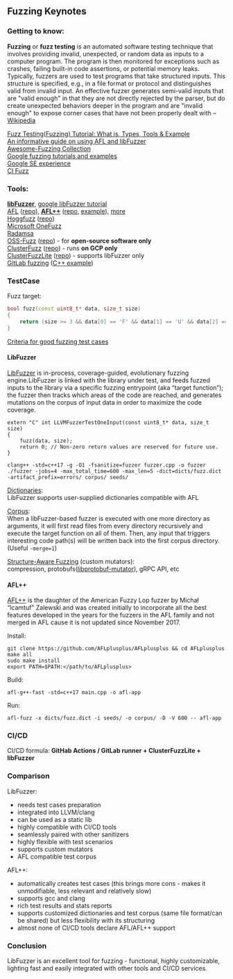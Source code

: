 ## Fuzzing Keynotes  

### Getting to know:  
**Fuzzing** or **fuzz testing** is an automated software testing technique that involves providing invalid, unexpected, or random data as inputs to a computer program. The program is then monitored for exceptions such as crashes, failing built-in code assertions, or potential memory leaks. Typically, fuzzers are used to test programs that take structured inputs. This structure is specified, e.g., in a file format or protocol and distinguishes valid from invalid input. An effective fuzzer generates semi-valid inputs that are "valid enough" in that they are not directly rejected by the parser, but do create unexpected behaviors deeper in the program and are "invalid enough" to expose corner cases that have not been properly dealt with – [Wikipedia](https://en.wikipedia.org/wiki/Fuzzing)  

[Fuzz Testing(Fuzzing) Tutorial: What is, Types, Tools & Example](https://www.guru99.com/fuzz-testing.html)  
[An informative guide on using AFL and libFuzzer](https://blog.f-secure.com/super-awesome-fuzzing-part-one/)  
[Awesome-Fuzzing Collection](https://github.com/secfigo/Awesome-Fuzzing)  
[Google fuzzing tutorials and examples](https://github.com/google/fuzzing)  
[Google SE experience](https://www.usenix.org/sites/default/files/conference/protected-files/enigma_slides_serebryany.pdf)  
[CI Fuzz](https://help.code-intelligence.com/continuous-fuzzing-setup)  

### Tools:  
[**libFuzzer**](https://llvm.org/docs/LibFuzzer.html), [google libFuzzer tutorial](https://github.com/google/fuzzing/blob/master/tutorial/libFuzzerTutorial.md)  
[AFL](https://lcamtuf.coredump.cx/afl/) ([repo](https://github.com/google/AFL)), [**AFL++**](https://aflplus.plus/) ([repo](https://github.com/AFLplusplus/AFLplusplus), [example](https://github.com/antonio-morales/Fuzzing101/tree/main/Exercise%201)), [more](https://github.com/google/fuzzing/blob/master/docs/afl-based-fuzzers-overview.md)  
[Hoggfuzz](https://honggfuzz.dev/) ([repo](https://github.com/google/honggfuzz))  
[Microsoft OneFuzz](https://github.com/microsoft/onefuzz)  
[Radamsa](https://gitlab.com/akihe/radamsa)  
[OSS-Fuzz](https://google.github.io/oss-fuzz/) ([repo](https://github.com/google/oss-fuzz)) - for **open-source software only**  
[ClusterFuzz](https://google.github.io/clusterfuzz/) ([repo](https://github.com/google/clusterfuzz)) - runs **on GCP only**  
[ClusterFuzzLite](https://google.github.io/clusterfuzzlite/) ([repo](https://github.com/google/clusterfuzzlite/)) - supports libFuzzer only  
[GitLab fuzzing](https://docs.gitlab.com/ee/user/application_security/coverage_fuzzing/) ([C++ example](https://gitlab.com/gitlab-org/security-products/demos/coverage-fuzzing/c-cpp-fuzzing-example))  

### TestCase  
Fuzz target:  
```cpp
bool fuzz(const uint8_t* data, size_t size)
{
    return (size >= 3 && data[0] == 'F' && data[1] == 'U' && data[2] == 'Z' && data[3] == 'Z');
}
```
[Criteria for good fuzzing test cases](https://github.com/google/fuzzing/blob/master/docs/good-fuzz-target.md)  

#### LibFuzzer  
[LibFuzzer](https://llvm.org/docs/LibFuzzer.html) is in-process, coverage-guided, evolutionary fuzzing engine.LibFuzzer is linked with the library under test, and feeds fuzzed inputs to the library via a specific fuzzing entrypoint (aka “target function”); the fuzzer then tracks which areas of the code are reached, and generates mutations on the corpus of input data in order to maximize the code coverage.  
```
extern "C" int LLVMFuzzerTestOneInput(const uint8_t* data, size_t size)
{
    fuzz(data, size);
    return 0; // Non-zero return values are reserved for future use.
}

clang++ -std=c++17 -g -O1 -fsanitize=fuzzer fuzzer.cpp -o fuzzer
./fuzzer -jobs=4 -max_total_time=600 -max_len=5 -dict=dicts/fuzz.dict -artifact_prefix=errors/ corpus/ seeds/
```
[Dictionaries](https://llvm.org/docs/LibFuzzer.html#dictionaries):  
LibFuzzer supports user-supplied dictionaries compatible with AFL  

[Corpus](https://llvm.org/docs/LibFuzzer.html#corpus):  
When a libFuzzer-based fuzzer is executed with one more directory as arguments, it will first read files from every directory recursively and execute the target function on all of them. Then, any input that triggers interesting code path(s) will be written back into the first corpus directory. (Useful `-merge=1`)  

[Structure-Aware Fuzzing](https://github.com/google/fuzzing/blob/master/docs/structure-aware-fuzzing.md) (custom mutators):  
compression, protobufs([libprotobuf-mutator](https://github.com/google/libprotobuf-mutator)), gRPC API, etc  

#### AFL++  
[AFL++](https://aflplus.plus/) is the daughter of the American Fuzzy Lop fuzzer by Michał “lcamtuf” Zalewski and was created initially to incorporate all the best features developed in the years for the fuzzers in the AFL family and not merged in AFL cause it is not updated since November 2017.  

Install:  
```
git clone https://github.com/AFLplusplus/AFLplusplus && cd AFLplusplus
make all
sudo make install
export PATH=$PATH:</path/to/AFLplusplus>
```
Build:  
```
afl-g++-fast -std=c++17 main.cpp -o afl-app
```
Run:  
```
afl-fuzz -x dicts/fuzz.dict -i seeds/ -o corpus/ -D -V 600 -- afl-app
```

### CI/CD  
CI/CD formula: **GitHab Actions / GitLab runner + ClusterFuzzLite + libFuzzer**  

### Comparison  
LibFuzzer:  
* needs test cases preparation  
* integrated into LLVM/clang  
* can be used as a static lib  
* highly compatible with CI/CD tools  
* seamlessly paired with other sanitizers  
* highly flexible with test scenarios  
* supports custom mutators  
* AFL compatible test corpus  

AFL++:
* automatically creates test cases (this brings more cons - makes it unmodifiable, less relevant and relatively slow)  
* supports gcc and clang  
* rich test results and stats reports  
* supports customized dictionaries and test corpus (same file format/can be shared) but less flexibility with its structuring  
* almost none of CI/CD tools declare AFL/AFL++ support  

### Conclusion  
LibFuzzer is an excellent tool for fuzzing - functional, highly customizable, lighting fast and easily integrated with other tools and CI/CD services.  

